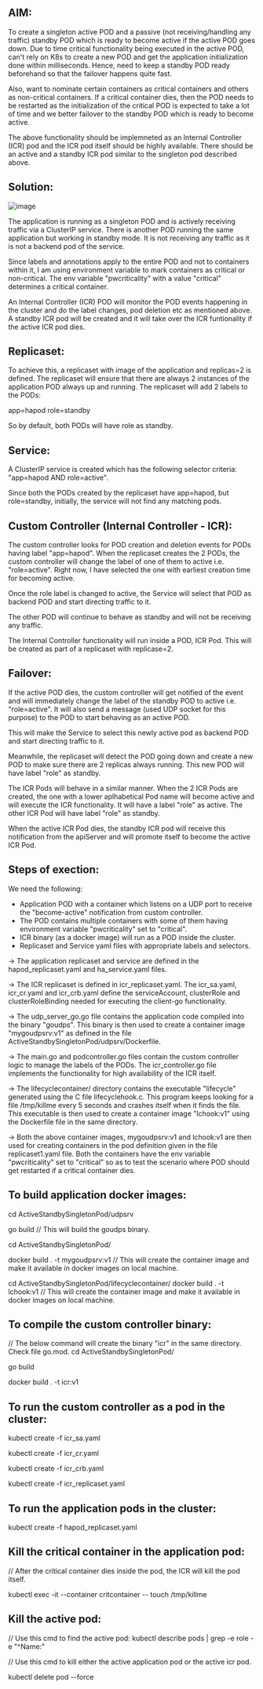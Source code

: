 

AIM:
----
To create a singleton active POD and a passive (not receiving/handling any traffic) standby POD which is ready to become active if the active POD goes down.
Due to time critical functionality being executed in the active POD, can't rely on K8s to create a new POD and get the application initialization done within milliseconds. 
Hence, need to keep a standby POD ready beforehand so that the failover happens quite fast.

Also, want to nominate certain containers as critical containers and others as non-critical containers.
If a critical container dies, then the POD needs to be restarted as the initialization of the critical POD is expected to take a lot of time and we better failover
to the standby POD which is ready to become active.

The above functionality should be implemneted as an Internal Controller (ICR) pod and the ICR pod itself should be highly available.
There should be an active and a standby ICR pod similar to the singleton pod described above.


Solution:
---------


![image](https://user-images.githubusercontent.com/74852023/150067637-8635a723-e775-47d1-95a8-4fd473bcaa5d.png)

The application is running as a singleton POD and is actively receiving traffic via a ClusterIP service.
There is another POD running the same application but working in standby mode. It is not receiving any traffic as it is not a backend pod of the service.

Since labels and annotations apply to the entire POD and not to containers within it, I am using environment variable to mark containers as critical or non-critical.
The env variable "pwcriticality" with a value "critical" determines a critical container.

An Internal Controller (ICR) POD will monitor the POD events happening in the cluster and do the label changes, pod deletion etc as mentioned above.
A standby ICR pod will be created and it will take over the ICR funtionality if the active ICR pod dies.


Replicaset:
-----------
To achieve this, a replicaset with image of the application and replicas=2 is defined.
The replicaset will ensure that there are always 2 instances of the application POD always up and running.
The replicaset will add 2 labels to the PODs:

app=hapod
role=standby

So by default, both PODs will have role as standby.

Service:
--------
A ClusterIP service is created which has the following selector criteria:
"app=hapod AND role=active".

Since both the PODs created by the replicaset have app=hapod, but role=standby, initially, the service will not find any matching pods.


Custom Controller (Internal Controller - ICR):
------------------
The custom controller looks for POD creation and deletion events for PODs having label "app=hapod".
When the replicaset creates the 2 PODs, the custom controller will change the label of one of them to active i.e. "role=active".
Right now, I have selected the one with earliest creation time for becoming active.

Once the role label is changed to active, the Service will select that POD as backend POD and start directing traffic to it.

The other POD will continue to behave as standby and will not be receiving any traffic.

The Internal Controller functionality will run inside a POD, ICR Pod.
This will be created as part of a replicaset with replicase=2.

Failover:
---------

If the active POD dies, the custom controller will get notified of the event and will immediately change the label of the standby POD to active i.e. "role=active".
It will also send a message (used UDP socket for this purpose) to the POD to start behaving as an active POD.

This will make the Service to select this newly active pod as backend POD and start directing traffic to it.

Meanwhile, the replicaset will detect the POD going down and create a new POD to make sure there are 2 replicas always running.
This new POD will have label "role" as standby.

The ICR Pods will behave in a similar manner.
When the 2 ICR Pods are created, the one with a lower aplhabetical Pod name will become active and will execute the ICR functionality.
It will have a label "role" as active.
The other ICR Pod will have label "role" as standby.

When the active ICR Pod dies, the standby ICR pod will receive this notification from the apiServer and will promote itself to become
the active ICR Pod.

Steps of exection:
------------------

We need the following:

- Application POD with a container which listens on a UDP port to receive the "become-active" notification from custom controller.
- The POD contains multiple containers with some of them having environment variable "pwcriticality" set to "critical". 
- ICR binary (as a docker image) will run as a POD inside the cluster.
- Replicaset and Service yaml files with appropriate labels and selectors.


-> The application replicaset and service are defined in the hapod_replicaset.yaml and ha_service.yaml files.

-> The ICR replicaset is defined in icr_replicaset.yaml.
   The icr_sa.yaml, icr_cr.yaml and icr_crb.yaml define the serviceAccount, clusterRole and clusterRoleBinding needed for executing
   the client-go functionality.

-> The udp_server_go.go file contains the application code compiled into the binary "goudps".
   This binary is then used to create a container image "mygoudpsrv:v1" as defined in the file ActiveStandbySingletonPod/udpsrv/Dockerfile.

-> The main.go and podcontroller.go files contain the custom controller logic to manage the labels of the PODs.
   The icr_controller.go file implements the functionality for high availability of the ICR itself.

-> The lifecyclecontainer/ directory contains the executable "lifecycle" generated using the C file lifecyclehook.c.
   This program keeps looking for a file /tmp/killme every 5 seconds and crashes itself when it finds the file.
   This executable is then used to create a container image "lchook:v1" using the Dockerfile file in the same directory.

-> Both the above container images, mygoudpsrv:v1 and lchook:v1 are then used for creating containers in the pod definition given
   in the file replicaset1.yaml file.
   Both the containers have the env variable "pwcriticality" set to "critical" so as to test the scenario where POD should get restarted
   if a critical container dies.



To build application docker images:
-----------------------

cd ActiveStandbySingletonPod/udpsrv

go build // This will build the goudps binary.

cd ActiveStandbySingletonPod/

docker build . -t mygoudpsrv:v1 // This will create the container image and make it available in docker images on local machine.

cd ActiveStandbySingletonPod/lifecyclecontainer/
docker build . -t lchook:v1 // This will create the container image and make it available in docker images on local machine.


To compile the custom controller binary:
----------------------------------------

// The below command will create the binary "icr" in the same directory. Check file go.mod.
cd ActiveStandbySingletonPod/

go build

docker build . -t icr:v1

To run the custom controller as a pod in the cluster:
-----------------------------------------------------

kubectl create -f icr_sa.yaml

kubectl create -f icr_cr.yaml

kubectl create -f icr_crb.yaml

kubectl create -f icr_replicaset.yaml

To run the application pods in the cluster:
-------------------------------------------

kubectl create -f hapod_replicaset.yaml

Kill the critical container in the application pod:
---------------------------------------------------
// After the critical container dies inside the pod, the ICR will kill the pod itself.

kubectl exec -it <active-pod-name> --container critcontainer -- touch /tmp/killme


Kill the active pod:
--------------------

// Use this cmd to find the active pod: kubectl describe pods | grep -e role -e "^Name:"

// Use this cmd to kill either the active application pod or the active icr pod.

kubectl delete pod --force <active-pod-name> 





